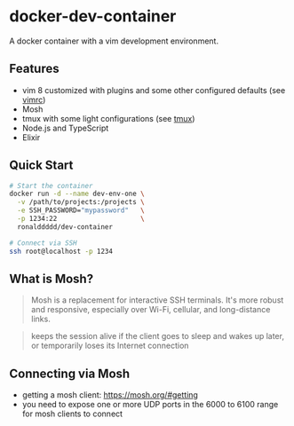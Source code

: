 # docker-dev-container

A docker container with a vim development environment. 

## Features

- vim 8 customized with plugins and some other configured defaults (see [vimrc](./vimrc))
- Mosh 
- tmux with some light configurations (see [tmux](./tmux))
- Node.js and TypeScript
- Elixir

## Quick Start

```sh
# Start the container
docker run -d --name dev-env-one \
  -v /path/to/projects:/projects \
  -e SSH_PASSWORD="mypassword"   \
  -p 1234:22                     \
  ronalddddd/dev-container

# Connect via SSH
ssh root@localhost -p 1234
```

## What is Mosh?

> Mosh is a replacement for interactive SSH terminals. It's more robust and responsive, especially over Wi-Fi, cellular, and long-distance links.


> keeps the session alive if the client goes to sleep and wakes up later, or temporarily loses its Internet connection

## Connecting via Mosh

- getting a mosh client: https://mosh.org/#getting
- you need to expose one or more UDP ports in the 6000 to 6100 range for
  mosh clients to connect
